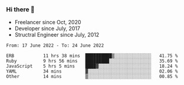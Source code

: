 ### Hi there 👋

- Freelancer since Oct, 2020
- Developer since July, 2017
- Structral Engineer since July, 2012

<!--START_SECTION:waka-->

```text
From: 17 June 2022 - To: 24 June 2022

ERB           11 hrs 38 mins  ██████████▒░░░░░░░░░░░░░░   41.75 %
Ruby          9 hrs 56 mins   █████████░░░░░░░░░░░░░░░░   35.69 %
JavaScript    5 hrs 5 mins    ████▓░░░░░░░░░░░░░░░░░░░░   18.24 %
YAML          34 mins         ▓░░░░░░░░░░░░░░░░░░░░░░░░   02.06 %
Other         14 mins         ▒░░░░░░░░░░░░░░░░░░░░░░░░   00.85 %
```

<!--END_SECTION:waka-->
